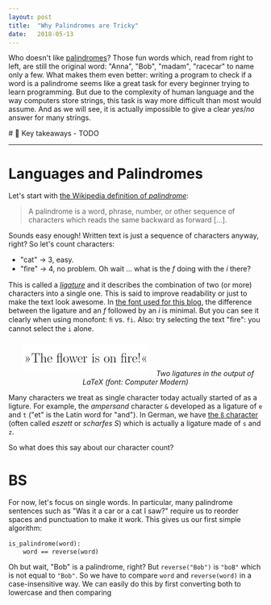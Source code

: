 ```yaml
---
layout: post
title:  "Why Palindromes are Tricky"
date:   2018-05-13
---
```


Who doesn't like [palindromes][pali-wiki]? Those fun words which, read from right to left, are still the original word: "Anna", "Bob", "madam", "racecar" to name only a few. What makes them even better: writing a program to check if a word is a palindrome seems like a great task for every beginner trying to learn programming. But due to the complexity of human language and the way computers store strings, this task is way more difficult than most would assume. And as we will see, it is actually impossible to give a clear *yes*/*no* answer for many strings.

<div class="tldr" markdown="1">
# 🔑 Key takeaways
- TODO
</div>

---

<!--This post is split into two parts: first, I'll discuss human language itself and try to explain that the concept "palindrome" is not well defined in several languages, scripts or cultures. In the second part, I will go into the details of how we store text in computers and how different programming languages handle text. For a bunch of languages, I will show the naive implementation of the "palindrome algorithm" and explain how and why it's broken.-->


# Languages and Palindromes

Let's start with [the Wikipedia definition of *palindrome*](https://en.wikipedia.org/wiki/Palindrome):

> A palindrome is a word, phrase, number, or other sequence of characters which reads the same backward as forward [...].

Sounds easy enough! Written text is just a sequence of characters anyway, right? So let's count characters:

- "cat" → 3, easy.
- "ﬁre" → 4, no problem. Oh wait ... what is the *f* doing with the *i* there?

This is called a [*ligature*](https://en.wikipedia.org/wiki/Typographic_ligature) and it describes the combination of two (or more) characters into a single one. This is said to improve readability or just to make the text look awesome. In [the font used for this blog][merriweather], the difference between the ligature and an *f* followed by an *i* is minimal. But you can see it clearly when using monofont: `ﬁ` vs. `fi`. Also: try selecting the text "ﬁre": you cannot select the `i` alone.

<center>
    <img src="/assets/latex-ligature.png" style="width:50%;max-width:400px;border:none;margin:10px;"/>
    <em style="margin-top: 0px">Two ligatures in the output of LaTeX (font: <i>Computer Modern</i>)</em>
</center>

Many characters we treat as single character today actually started of as a ligture. For example, the *ampersand* character `&` developed as a ligature of `e` and `t` ("et" is the Latin word for "and"). In German, we have [the `ß` character](https://en.wikipedia.org/wiki/%C3%9F) (often called *eszett* or *scharfes S*) which is actually a ligature made of `s` and `z`.


So what does this say about our character count?


# BS

For now, let's focus on single words. In particular, many palindrome sentences such as "Was it a car or a cat I saw?" require us to reorder spaces and punctuation to make it work. This gives us our first simple algorithm:

```
is_palindrome(word):
    word == reverse(word)
```

Oh but wait, "Bob" is a palindrome, right? But `reverse("Bob")` is `"boB"` which is not equal to `"Bob"`. So we have to compare `word` and `reverse(word)` in a case-insensitive way. We can easily do this by first converting both to lowercase and then comparing




[pali-wiki]: https://en.wikipedia.org/wiki/Palindrome
[merriweather]: https://fonts.google.com/specimen/Merriweather
